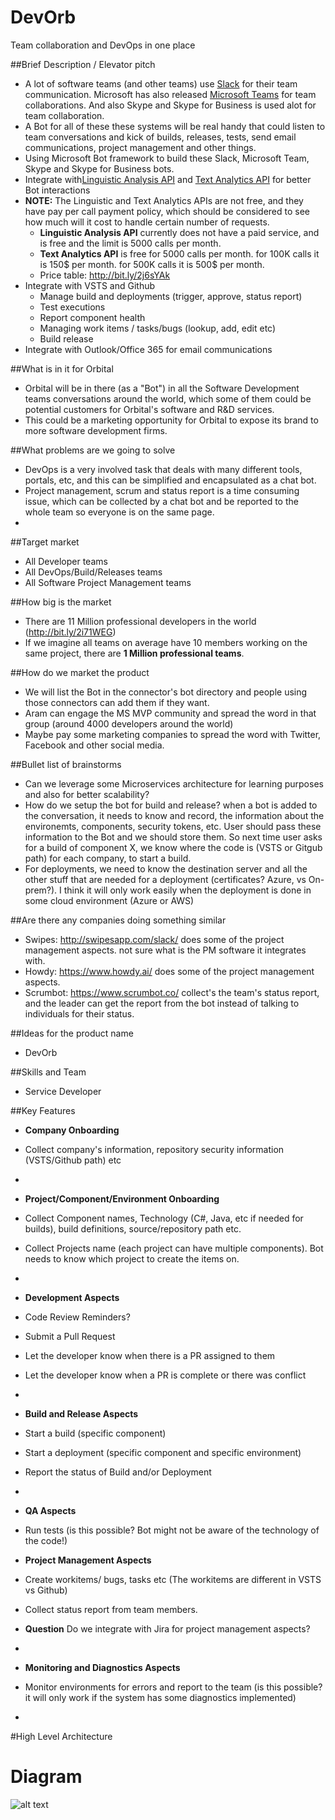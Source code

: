 # DevOrb
Team collaboration and DevOps in one place

##Brief Description / Elevator pitch
* A lot of software teams (and other teams) use [Slack](https://slack.com/) for their team communication. Microsoft has also released [Microsoft Teams](https://products.office.com/en-us/microsoft-teams/group-chat-software) for team collaborations. And also Skype and Skype for Business is used alot for team collaboration. 
* A Bot for all of these these systems will be real handy that could listen to team conversations and kick of builds, releases, tests, send email communications, project management and other things. 
* Using Microsoft Bot framework to build these Slack, Microsoft Team, Skype and Skype for Business bots.  
* Integrate with[Linguistic Analysis API](https://www.microsoft.com/cognitive-services/en-us/linguistic-analysis-api) and [Text Analytics API](https://www.microsoft.com/cognitive-services/en-us/text-analytics-api) for better Bot interactions 
* **NOTE:** The Linguistic and Text Analytics APIs are not free, and they have pay per call payment policy, which should be considered to see how much will it cost to handle certain number of requests.
  * **Linguistic Analysis API** currently does not have a paid service, and is free and the limit is 5000 calls per month. 
  * **Text Analytics API** is free for 5000 calls per month. for 100K calls it is 150$ per month. for 500K calls it is 500$ per month.
  * Price table: http://bit.ly/2j6sYAk
* Integrate with VSTS and Github 
  * Manage build and deployments (trigger, approve, status report)  
  * Test executions 
  * Report component health 
  * Managing work items / tasks/bugs (lookup, add, edit etc) 
  * Build release 
* Integrate with Outlook/Office 365 for email communications 

##What is in it for Orbital
* Orbital will be in there (as a "Bot") in all the Software Development teams conversations around the world, which some of them could be potential customers for Orbital's software and R&D services.
* This could be a marketing opportunity for Orbital to expose its brand to more software development firms.

##What problems are we going to solve 
* DevOps is a very involved task that deals with many different tools, portals, etc, and this can be simplified and encapsulated as a chat bot.
* Project management, scrum and status report is a time consuming issue, which can be collected by a chat bot and be reported to the whole team so everyone is on the same page.
* 

##Target market 
* All Developer teams 
* All DevOps/Build/Releases teams 
* All Software Project Management teams

##How big is the market 
* There are 11 Million professional developers in the world (http://bit.ly/2i71WEG) 
* If we imagine all teams on average have 10 members working on the same project, there are **1 Million professional teams**. 

##How do we market the product 
* We will list the Bot in the connector's bot directory and people using those connectors can add them if they want.
* Aram can engage the MS MVP community and spread the word in that group (around 4000 developers around the world)
* Maybe pay some marketing companies to spread the word with Twitter, Facebook and other social media.

##Bullet list of brainstorms 
* Can we leverage some Microservices architecture for learning purposes and also for better scalability?
* How do we setup the bot for build and release? when a bot is added to the conversation, it needs to know and record, the information about the environemts, components, security tokens, etc. User should pass these information to the Bot and we should store them. So next time user asks for a build of component X, we know where the code is (VSTS or Gitgub path) for each company, to start a build.
* For deployments, we need to know the destination server and all the other stuff that are needed for a deployment (certificates? Azure, vs On-prem?). I think it will only work easily when the deployment is done in some cloud environment (Azure or AWS)

##Are there any companies doing something similar 
* Swipes: http://swipesapp.com/slack/ does some of the project management aspects. not sure what is the PM software it integrates with.
* Howdy: https://www.howdy.ai/  does some of the project management aspects.
* Scrumbot: https://www.scrumbot.co/ collect's the team's status report, and the leader can get the report from the bot instead of talking to individuals for their status.

##Ideas for the product name  
* DevOrb

##Skills and Team
* Service Developer

##Key Features
* **Company Onboarding**
 * Collect company's information, repository security information (VSTS/Github path) etc
 *
 
* **Project/Component/Environment Onboarding**
 * Collect Component names, Technology (C#, Java, etc if needed for builds), build definitions, source/repository path etc.
 * Collect Projects name (each project can have multiple components). Bot needs to know which project to create the items on.
 * 
 
* **Development Aspects**
 * Code Review Reminders?
 * Submit a Pull Request
 * Let the developer know when there is a PR assigned to them
 * Let the developer know when a PR is complete or there was conflict
 *

* **Build and Release Aspects**
 * Start a build (specific component)
 * Start a deployment (specific component and specific environment)
 * Report the status of Build and/or Deployment
 * 
  
* **QA Aspects**
 * Run tests (is this possible? Bot might not be aware of the technology of the code!)
 
 
* **Project Management Aspects**
 * Create workitems/ bugs, tasks etc (The workitems are different in VSTS vs Github)
 * Collect status report from team members.
 * **Question** Do we integrate with Jira for project management aspects?
 *
 
* **Monitoring and Diagnostics Aspects**
 * Monitor environments for errors and report to the team (is this possible? it will only work if the system has some diagnostics implemented)
 *
 
#High Level Architecture
# Diagram
![alt text](https://github.com/daveos/DevOrb/blob/master/Documents/Build%20Release%20Bot.jpg "High Level Architecture Diagram")


